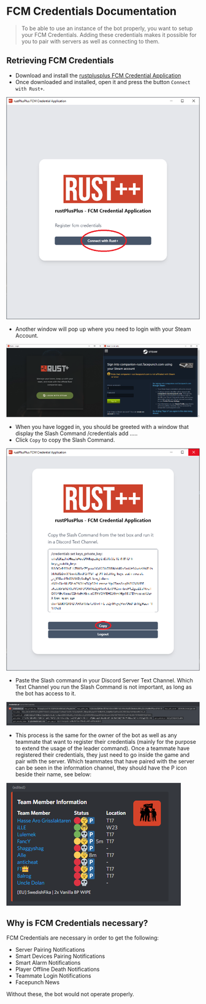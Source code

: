 # FCM Credentials Documentation

> To be able to use an instance of the bot properly, you want to setup your FCM Credentials. Adding these credentials makes it possible for you to pair with servers as well as connecting to them.

## Retrieving FCM Credentials

* Download and install the [rustplusplus FCM Credential Application](https://github.com/alexemanuelol/rustplusplus-Credential-Application/releases/download/v1.1.0/rustPlusPlus-1.1.0-win-x64.exe)
* Once downloaded and installed, open it and press the button `Connect with Rust+`.

![rustplusplus FCM Credential Application Image](images/bot_setup/fcm_credential_application_connect.png)

* Another window will pop up where you need to login with your Steam Account.

![Steam Account login Image](images/bot_setup/steam_login.png)

* When you have logged in, you should be greeted with a window that display the Slash Command /credentials add .....
* Click `Copy` to copy the Slash Command.

![Credentials copy Image](images/bot_setup/credentials_copy.png)

* Paste the Slash command in your Discord Server Text Channel. Which Text Channel you run the Slash Command is not important, as long as the bot has access to it.

![FCM Credentials discord Image](images/bot_setup/credentials_discord.png)

* This process is the same for the owner of the bot as well as any teammate that want to register their credentials (mainly for the purpose to extend the usage of the leader command). Once a teammate have registered their credentials, they just need to go inside the game and pair with the server. Which teammates that have paired with the server can be seen in the information channel, they should have the P icon beside their name, see below:

![Teammates Paired with Server](images/bot_setup/teammates_paired.png)

## Why is FCM Credentials necessary?

FCM Credentials are necessary in order to get the following:

* Server Pairing Notifications
* Smart Devices Pairing Notifications
* Smart Alarm Notifications
* Player Offline Death Notifications
* Teammate Login Notifications
* Facepunch News

Without these, the bot would not operate properly.